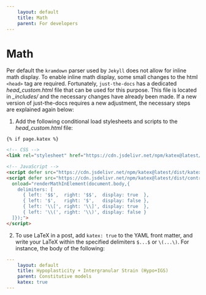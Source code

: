 ```yaml
---
    layout: default
    title: Math
    parent: For developers
---
```

# Math

Per default the `kramdown` parser used by `Jekyll` does not allow for inline math display. To enable inline math display, some small changes to the html `<head>` tag are required. Fortunately, `just-the-docs` has a dedicated *head_custom.html* file that can be used for this purpose. This file is located in *_includes/* and the necessary changes have already been made. If a new version of just-the-docs requires a new adjustment, the necessary steps are explained again below:

1) Add the following conditional load stylesheets and scripts to the *head_custom.html* file:

`{% if page.katex %}`
```html
<!-- CSS -->
<link rel="stylesheet" href="https://cdn.jsdelivr.net/npm/katex@latest/dist/katex.min.css"/>

<!-- JavaScript -->
<script defer src="https://cdn.jsdelivr.net/npm/katex@latest/dist/katex.min.js"></script>
<script defer src="https://cdn.jsdelivr.net/npm/katex@latest/dist/contrib/auto-render.min.js"
  onload="renderMathInElement(document.body,{
    delimiters: [
      { left: '$$',  right: '$$',  display: true  },
      { left: '$',   right: '$',   display: false },
      { left: '\\[', right: '\\]', display: true  },
      { left: '\\(', right: '\\)', display: false }
  ]});">
</script>
```
2) To use LaTeX in a post, add `katex: true` to the YAML front matter, and write your LaTeX within the specified delimiters `$...$` or `\(...\)`. For instance, the body of the following:

```yaml
---
    layout: default
    title: Hypoplasticity + Intergranular Strain (Hypo+IGS)
    parent: Constitutive models
    katex: true
---
```